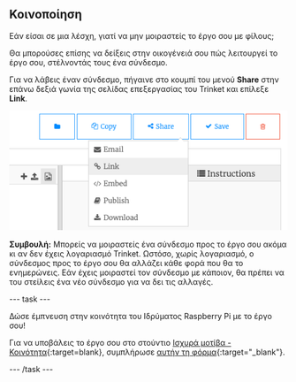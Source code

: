 ## Κοινοποίηση

Εάν είσαι σε μια λέσχη, γιατί να μην μοιραστείς το έργο σου με φίλους;

Θα μπορούσες επίσης να δείξεις στην οικογένειά σου πώς λειτουργεί το έργο σου, στέλνοντάς τους ένα σύνδεσμο.

Για να λάβεις έναν σύνδεσμο, πήγαινε στο κουμπί του μενού **Share** στην επάνω δεξιά γωνία της σελίδας επεξεργασίας του Trinket και επίλεξε **Link**.

![Το εκτεταμένο κουμπί "Share" στο μενού, με τονισμένο τον σύνδεσμο "Link".](images/share-button.png)

**Συμβουλή:** Μπορείς να μοιραστείς ένα σύνδεσμο προς το έργο σου ακόμα κι αν δεν έχεις λογαριασμό Trinket. Ωστόσο, χωρίς λογαριασμό, ο σύνδεσμος προς το έργο σου θα αλλάζει κάθε φορά που θα το ενημερώνεις. Εάν έχεις μοιραστεί τον σύνδεσμο με κάποιον, θα πρέπει να του στείλεις ένα νέο σύνδεσμο για να δει τις αλλαγές.

--- task ---

Δώσε έμπνευση στην κοινότητα του Ιδρύματος Raspberry Pi με το έργο σου!

Για να υποβάλεις το έργο σου στο στούντιο [Ισχυρά μοτίβα - Κοινότητα](https://wke.lt/w/s/yyNPQT){:target=blank}, συμπλήρωσε [αυτήν τη φόρμα](https://form.raspberrypi.org/f/community-project-submissions){:target="_blank"}.

--- /task ---
